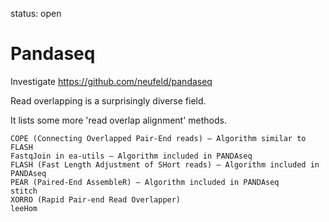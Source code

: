 status: open
# Pandaseq
Investigate https://github.com/neufeld/pandaseq

Read overlapping is a surprisingly diverse field.

It lists some  more 'read overlap alignment' methods.


    COPE (Connecting Overlapped Pair-End reads) – Algorithm similar to FLASH
    FastqJoin in ea-utils – Algorithm included in PANDAseq
    FLASH (Fast Length Adjustment of SHort reads) – Algorithm included in PANDAseq
    PEAR (Paired-End AssembleR) – Algorithm included in PANDAseq
    stitch
    XORRO (Rapid Pair-end Read Overlapper)
    leeHom

